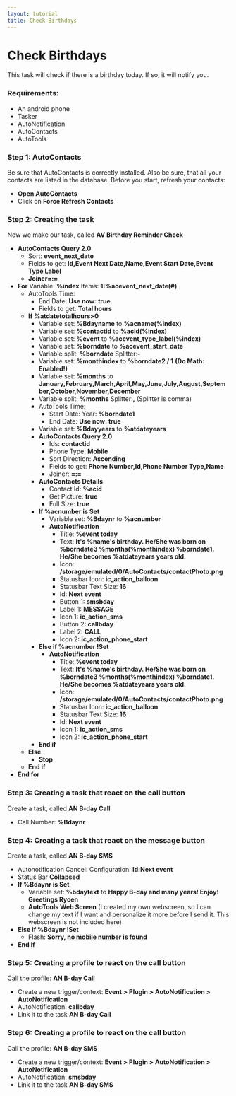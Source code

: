 ```yaml
---
layout: tutorial
title: Check Birthdays
---
```


# Check Birthdays
This task will check if there is a birthday today. If so, it will notify you.

### Requirements:
- An android phone
- Tasker
- AutoNotification
- AutoContacts
- AutoTools

### Step 1: AutoContacts
Be sure that AutoContacts is correctly installed. Also be sure, that all your contacts are listed in the database.
Before you start, refresh your contacts:
- **Open AutoContacts**
- Click on **Force Refresh Contacts**

### Step 2: Creating the task
Now we make our task, called **AV Birthday Reminder Check**
- **AutoContacts Query 2.0**
  - Sort: **event_next_date**
  - Fields to get: **Id,Event Next Date,Name,Event Start Date,Event Type Label**
  - **Joiner=:=**
- **For** Variable: **%index** Items: **1:%acevent_next_date(#)**
    - AutoTools Time: 
      - End Date: **Use now: true**
      - Fields to get: **Total hours**
    - **If %atdatetotalhours>0**
      - Variable set: **%Bdayname** to **%acname(%index)**
      - Variable set: **%contactid** to **%acid(%index)**
      - Variable set: **%event** to **%acevent_type_label(%index)**
      - Variable set: **%borndate** to **%acevent_start_date**
      - Variable split: **%borndate** Splitter:**-**
      - Variable set: **%monthindex** to **%borndate2 / 1** **(Do Math: Enabled!)**
      - Variable set: **%months** to **January,February,March,April,May,June,July,August,September,October,November,December**
      - Variable split: **%months** Splitter:**,** (Splitter is comma)
      - AutoTools Time:
        - Start Date: Year: **%borndate1**
        - End Date: **Use now: true**
      - Variable set: **%Bdayyears** to **%atdateyears**
      - **AutoContacts Query 2.0**
        - Ids: **contactid**
        - Phone Type: **Mobile**
        - Sort Direction: **Ascending**
        - Fields to get: **Phone Number,Id,Phone Number Type,Name**
        - Joiner: **=:=**
      - **AutoContacts Details**
        - Contact Id: **%acid**
        - Get Picture: **true**
        - Full Size: **true**
      - **If %acnumber is Set**
        - Variable set: **%Bdaynr** to **%acnumber**
        - **AutoNotification**
          - Title: **%event today**
          - Text: **It's %name's birthday. He/She was born on %borndate3 %months(%monthindex) %borndate1. He/She becomes %atdateyears years old.**
          - Icon: **/storage/emulated/0/AutoContacts/contactPhoto.png**
          - Statusbar Icon: **ic_action_balloon**
          - Statusbar Text Size: **16**
          - Id: **Next event**
          - Button 1: **smsbday**
          - Label 1: **MESSAGE**
          - Icon 1: **ic_action_sms**
          - Button 2: **callbday**
          - Label 2: **CALL**
          - Icon 2: **ic_action_phone_start**
      - **Else if %acnumber !Set**
        - **AutoNotification**
          - Title: **%event today**
          - Text: **It's %name's birthday. He/She was born on %borndate3 %months(%monthindex) %borndate1. He/She becomes %atdateyears years old.**
          - Icon: **/storage/emulated/0/AutoContacts/contactPhoto.png**
          - Statusbar Icon: **ic_action_balloon**
          - Statusbar Text Size: **16**
          - Id: **Next event**
          - Icon 1: **ic_action_sms**
          - Icon 2: **ic_action_phone_start**
      - **End if**
  - **Else**
    - **Stop**
  - **End if**
- **End for**

### Step 3: Creating a task that react on the call button
Create a task, called **AN B-day Call**
- Call Number: **%Bdaynr**

### Step 4: Creating a task that react on the message button
Create a task, called **AN B-day SMS**
- Autonotification Cancel: Configuration: **Id:Next event**
- Status Bar **Collapsed**
- **If %Bdaynr is Set**
  - Variable set: **%bdaytext** to **Happy B-day and many years! Enjoy! Greetings Ryoen**
  - **AutoTools Web Screen** (I created my own webscreen, so I can change my text if I want and personalize it more before I send it. This webscreen is not included here)
- **Else if %Bdaynr !Set**
  - Flash: **Sorry, no mobile number is found**
- **End If**

### Step 5: Creating a profile to react on the call button
Call the profile: **AN B-day Call**
- Create a new trigger/context: **Event > Plugin > AutoNotification > AutoNotification**
- AutoNotification: **callbday**
- Link it to the task **AN B-day Call**

### Step 6: Creating a profile to react on the call button
Call the profile: **AN B-day SMS**
- Create a new trigger/context: **Event > Plugin > AutoNotification > AutoNotification**
- AutoNotification: **smsbday**
- Link it to the task **AN B-day SMS**

